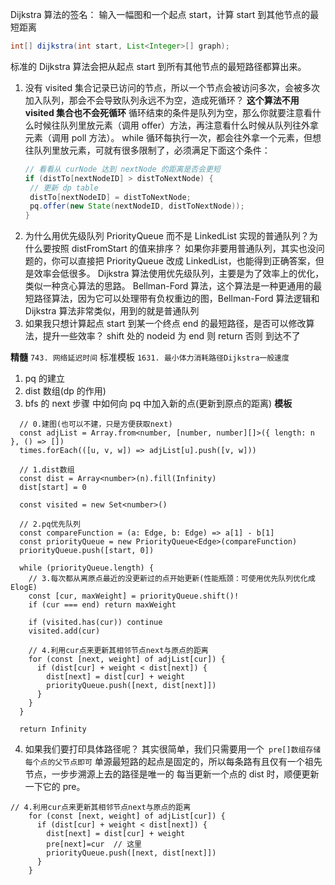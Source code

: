 Dijkstra 算法的签名：
输入一幅图和一个起点 start，计算 start 到其他节点的最短距离

```JAVA
int[] dijkstra(int start, List<Integer>[] graph);
```

标准的 Dijkstra 算法会把从起点 start 到所有其他节点的最短路径都算出来。

1. 没有 visited 集合记录已访问的节点，所以一个节点会被访问多次，会被多次加入队列，那会不会导致队列永远不为空，造成死循环？
   **这个算法不用 visited 集合也不会死循环**
   循环结束的条件是队列为空，那么你就要注意看什么时候往队列里放元素（调用 offer）方法，再注意看什么时候从队列往外拿元素（调用 poll 方法）。
   while 循环每执行一次，都会往外拿一个元素，但想往队列里放元素，可就有很多限制了，必须满足下面这个条件：
   ```JAVA
   // 看看从 curNode 达到 nextNode 的距离是否会更短
   if (distTo[nextNodeID] > distToNextNode) {
    // 更新 dp table
    distTo[nextNodeID] = distToNextNode;
    pq.offer(new State(nextNodeID, distToNextNode));
   }
   ```
2. 为什么用优先级队列 PriorityQueue 而不是 LinkedList 实现的普通队列？为什么要按照 distFromStart 的值来排序？
   如果你非要用普通队列，其实也没问题的，你可以直接把 PriorityQueue 改成 LinkedList，也能得到正确答案，但是效率会低很多。
   Dijkstra 算法使用优先级队列，主要是为了效率上的优化，类似一种贪心算法的思路。
   Bellman-Ford 算法，这个算法是一种更通用的最短路径算法，因为它可以处理带有负权重边的图，Bellman-Ford 算法逻辑和 Dijkstra 算法非常类似，用到的就是普通队列
3. 如果我只想计算起点 start 到某一个终点 end 的最短路径，是否可以修改算法，提升一些效率？
   shift 处的 nodeid 为 end 则 return
   否则 到达不了

**精髓**
`743. 网络延迟时间` 标准模板
`1631. 最小体力消耗路径Dijkstra一般速度`

1. pq 的建立
2. dist 数组(dp 的作用)
3. bfs 的 next 步骤 中如何向 pq 中加入新的点(更新到原点的距离)
   **模板**

```JS
  // 0.建图(也可以不建，只是方便获取next)
  const adjList = Array.from<number, [number, number][]>({ length: n  }, () => [])
  times.forEach(([u, v, w]) => adjList[u].push([v, w]))

  // 1.dist数组
  const dist = Array<number>(n).fill(Infinity)
  dist[start] = 0

  const visited = new Set<number>()

  // 2.pq优先队列
  const compareFunction = (a: Edge, b: Edge) => a[1] - b[1]
  const priorityQueue = new PriorityQueue<Edge>(compareFunction)
  priorityQueue.push([start, 0])

  while (priorityQueue.length) {
    // 3.每次都从离原点最近的没更新过的点开始更新(性能瓶颈：可使用优先队列优化成ElogE)
    const [cur, maxWeight] = priorityQueue.shift()!
    if (cur === end) return maxWeight

    if (visited.has(cur)) continue
    visited.add(cur)

    // 4.利用cur点来更新其相邻节点next与原点的距离
    for (const [next, weight] of adjList[cur]) {
      if (dist[cur] + weight < dist[next]) {
        dist[next] = dist[cur] + weight
        priorityQueue.push([next, dist[next]])
      }
    }
  }

  return Infinity

```

4. 如果我们要打印具体路径呢？
   其实很简单，我们只需要用一个` pre[]数组存储每个点的父节点即可`
   单源最短路的起点是固定的，所以每条路有且仅有一个祖先节点，一步步溯源上去的路径是唯一的
   每当更新一个点的 dist 时，顺便更新一下它的 pre。

```JS
// 4.利用cur点来更新其相邻节点next与原点的距离
    for (const [next, weight] of adjList[cur]) {
      if (dist[cur] + weight < dist[next]) {
        dist[next] = dist[cur] + weight
        pre[next]=cur  // 这里
        priorityQueue.push([next, dist[next]])
      }
    }
```
